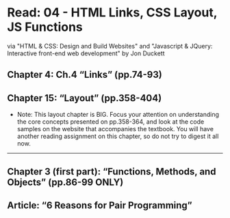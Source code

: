 # Read: 04 - HTML Links, CSS Layout, JS Functions

via "HTML & CSS: Design and Build Websites" and "Javascript & JQuery: Interactive front-end web development" by Jon Duckett

## Chapter 4: Ch.4 “Links” (pp.74-93)

## Chapter 15: “Layout” (pp.358-404)

- Note: This layout chapter is BIG. Focus your attention on understanding the core concepts presented on pp.358-364, and look at the code samples on the website that accompanies the textbook. You will have another reading assignment on this chapter, so do not try to digest it all now.

---

## Chapter 3 (first part): “Functions, Methods, and Objects” (pp.86-99 ONLY)

## Article: “6 Reasons for Pair Programming”
